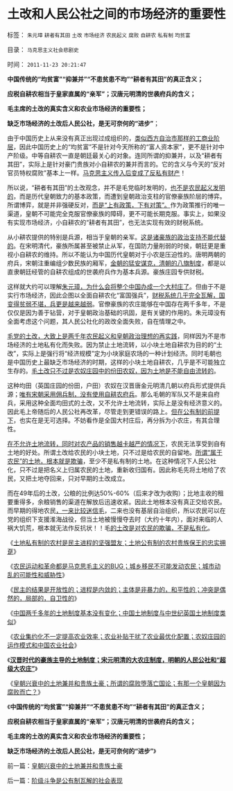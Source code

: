 # 土改和人民公社之间的市场经济的重要性

标签： `朱元璋` `耕者有其田` `土改` `市场经济` `农民起义` `腐败` `自耕农` `私有制` `均贫富` 

目录： `马克思主义社会悲剧史`

时间： `2011-11-23 20:21:47`

**中国传统的“均贫富”“抑兼并”“不患贫患不均”“耕者有其田”的真正含义；**

**应税自耕农相当于皇家直属的“亲军”；汉唐元明清的世袭府兵的含义；**

**毛主席的土改的真实含义和农业市场经济的重要性；**

**缺乏市场经济的土改后人民公社，是无可奈何的“进步”**；

由于中国历史上从来没有真正出现过成组织的，[类似西方自治市那样的工商业阶层](../../../2010/1/29/市民拥有的不是城市的财富，是交换创造价值的场所体系.md)，因此中国历史上的“均贫富”不是针对今天所称的“富人资本家”，更不是针对中产阶级。中等自耕农一直是朝廷最关心的对象。连同所谓的抑兼并，以及“耕者有其田”，实际上是针对豪门贵族对小自耕农的兼并而言的。它的含义与今天的“反对官员特权腐败”基本上一样。[马克思主义传入后变成了反私有财产](../../../2011/11/16/公有制仇富“贫富差距”的含义.md)！

所以说，“耕者有其田”的土改观念，并不是毛党临时发明的，[也不是农民起义发明的](../../../2011/11/12/农民起义和公有制社会的自然灾害.md)，而是历代皇朝致力的基本政策，而遭到皇朝政治支柱的官僚豪族阶层的博弈。所谓博弈，就是并非强硬反对，[而是“上有政策，下有对策”。](../../../2011/11/11/公有制社会中的等级和财富的比例结构.md)作为政策推行的唯一渠道，皇朝不可能完全克服官僚豪族的障碍，更不可能长期克服。事实上，如果没有实现市场经济，小自耕农的“耕者有其田”，也无法实现有效的财税系统。

从小耕农提供的特别是兵源，相当于皇朝的亲军。[这是诸豪族的政治支持不能代替的](../../../2010/12/12/为什么专制帝国灭亡后多是蛮族胜出？.md)。在宋明清代，豪族所属甚至被禁止从军，在国防力量削弱的时侯，朝廷更是重视小自耕农的维持。所以不能认为中国历代皇朝对于小农是压迫性的。唐明两朝的府兵，宋朝注重编组少数民族的厢军，[金朝的猛安谋克，清朝的八旗制度](http://blog.sina.com.cn/u/5563a64d01017lv5)，都是以直隶朝廷经管的自耕农组成的世袭府兵作为基本兵源。豪族庄园专供财税。

这样就大约可以理解[朱元璋，为什么会将整个中国办成一个大村庄了](http://blog.sina.com.cn/u/5563a64d01017lun)。但由于不是实行市场经济，因此企图以全面自耕农化“富国强兵”，[财税系统几乎完全瓦解，国变得贫弱不堪，兵更是越来越弱](../../../2010/12/2/罗马明朝灭亡前吝啬的军费和慷慨的面子.md)。官僚豪族的农庄能够在中国存在两千多年，不是仅仅是因为善于钻营，对于皇朝政治基础的巩固，是有关键的作用的。朱元璋没有全面考虑这个问题，其人民公社化的政改全面失败，自在情理之中。

[毛党的土改，大致上是两千年农民起义和皇朝政治理想的再实践](../../../2010/2/21/小农意识是中国农村的灾星.md)，同样因为不是市场经济的土地私有化而失败。因为禁止土地流转，以小块土地自耕农为目的的“土改”，实际上是强行将“经济规模”定为小块家庭农场的一种计划经济。同时毛朝也是中国历史上最缺乏市场经济的时期，这样的小块土地自耕农，几乎是不可能独立生存的。[毛土改只不过是农奴庄园中的份田农奴，因为土地是不能自由流转的](../../../2011/11/18/农村的社会特性是围绕土地的惰性.md)。

这种均田（英国庄园的份田，户田）农奴在汉晋唐金元明清几朝以府兵形式提供兵源；[唯有宋朝采用佣兵制，没有使用自耕农府兵](../../../2010/12/15/宋金是经济高峰,“胡人无百年国运”大致合理.md)。那么毛朝的军队又不是来自府兵，采用这种全面均田式的土改，又不允许土地流转，实际上是没有经济意义的。因此毛上帝随后的人民公社再改革，尽管走到更错误的路上。[但在公有制的前提下](../../../2011/11/16/“信仰”“无私”“道德”“向弱者倾斜”的含义.md)，也实在是无可选择。不妨看作是全国大村庄后，再分拆为小农庄，有其合理性。

[在不允许土地流转，同时对农产品的销售越卡越严的情况下](../../../2011/7/13/粮食储备足够两年绝收；美国没本事饿死中国.md)，农民无法享受到自有土地的好处。所谓土改给农民的小块土地，只不过是给农民的自留地。[所谓“属于农民”的土地，根本就是欺骗](../../../2008/10/15/权力资本正在新土改中寻找牺牲者？.md)，至少不是私有制的土地。在这种情况下人民公社化，只不过是把名义上归属农民的土地，重新收归国有。因此称毛先将土地给了农民，又把土地夺回来，只对早期的土改成立。

而在49年后的土改，公粮的比例达50%-60%（后来才改为收购）；比地主收的租要重得多，余粮销售的渠道在解放后迅速收紧。因此土地根本没有真正交给农民。而早期的得地农民[，一来比较迷信毛](../../../2011/11/11/很多贫民还是认毛主席的.md)，二来也没有基层自治组织，所以农民可以在党的组织下支援淮海战役，但当土地被慢慢夺去时（大约十年内），面对来临的人祸大饥荒，根本就无法作反抗状！！毛[的土改是对农民的欺骗，不是私有化](../../../2011/1/18/欲求无私大帝，将获一代老千.md)。

《[土地私有制的农村是民主进程的坚强盟友；土地公有制的农村贵族保王的忠实拥趸](../../../2011/11/21/土地私有的农村是民主进程和社会稳定的坚强盟友.md)》

《[农民运动和革命都是马克思毛主义的BUG；城乡移民不可能发动农民；城市动乱的可能性和威胁性](../../../2011/11/22/“农民运动”和“革命”都是马克思毛主义的BUG.md)》

《[民主的结果是开放性的；进程是内敛的；主体是非暴力的，和平性的；冲突是偶然的，局部的，自卫性的](../../../2011/11/22/民主进程是非暴力的，和平的，冲突是偶然的；.md)》

《[中国两千多年的土地制度基本没有变化；中国土地制度与中世纪英国土地制度类似](../../../2011/11/22/旧社会和英国中世纪的土地制度.md)》

《[农业集约化不一定提高农业效率；农业补贴干扰了农业最优化配置；农奴庄园的运作模式和中国农业社会](../../../2011/11/22/农业集约化不一定提高效率；农业补贴降低了生产效率；.md)》

《[**汉晋时代的豪族主导的土地制度；宋元明清的大农庄制度，明朝的人民公社和“超级大农庄”**](../../../2011/11/23/中国土地制度的简史.md)》

《[皇朝兴衰中的土地兼并和贵族土豪；所谓的腐败堕落亡国论；有那一个皇朝因为腐败而亡？](../../../2011/11/23/皇朝兴衰中的土地兼并和贵族土豪.md)》

《**中国传统的“均贫富”“抑兼并”“不患贫患不均”“耕者有其田”的真正含义；**

**应税自耕农相当于皇家直属的“亲军”；汉唐元明清的世袭府兵的含义；**

**毛主席的土改的真实含义和农业市场经济的重要性；**

**缺乏市场经济的土改后人民公社，是无可奈何的“进步”**》



前一篇：[皇朝兴衰中的土地兼并和贵族土豪](../../../2011/11/23/皇朝兴衰中的土地兼并和贵族土豪.md)

后一篇：[阶级斗争是公有制瓦解的社会表现](../../../2011/11/23/阶级斗争是公有制瓦解的社会表现.md)